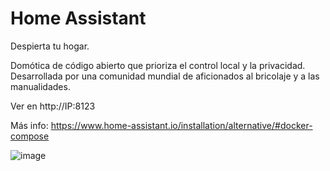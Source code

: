 # Home Assistant
Despierta tu hogar.

Domótica de código abierto que prioriza el control local y la privacidad. Desarrollada por una comunidad mundial de aficionados al bricolaje y a las manualidades.

Ver en http://IP:8123

Más info: https://www.home-assistant.io/installation/alternative/#docker-compose

![image](https://github.com/user-attachments/assets/54c05bc6-a99b-4c7a-b3ff-ce2d4907aea4)
